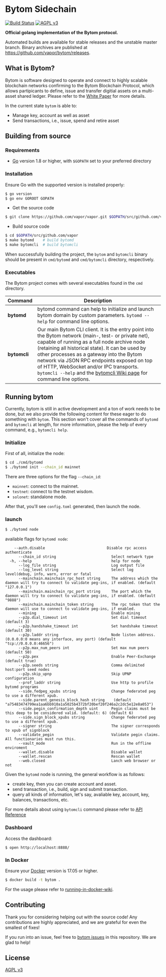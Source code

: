Bytom Sidechain
====

[![Build Status](https://travis-ci.org/Bytom/bytom.svg)](https://travis-ci.org/Bytom/bytom) [![AGPL v3](https://img.shields.io/badge/license-AGPL%20v3-brightgreen.svg)](./LICENSE)

**Official golang implementation of the Bytom protocol.**

Automated builds are available for stable releases and the unstable master branch. Binary archives are published at https://github.com/vapor/bytom/releases.

## What is Bytom?

Bytom is software designed to operate and connect to highly scalable blockchain networks confirming to the Bytom Blockchain Protocol, which allows partipicants to define, issue and transfer digitial assets on a multi-asset shared ledger. Please refer to the [White Paper](https://github.com/vapor/wiki/blob/master/White-Paper/%E6%AF%94%E5%8E%9F%E9%93%BE%E6%8A%80%E6%9C%AF%E7%99%BD%E7%9A%AE%E4%B9%A6-%E8%8B%B1%E6%96%87%E7%89%88.md) for more details.

In the current state `bytom` is able to:

- Manage key, account as well as asset
- Send transactions, i.e., issue, spend and retire asset


## Building from source

### Requirements

- [Go](https://golang.org/doc/install) version 1.8 or higher, with `$GOPATH` set to your preferred directory

### Installation

Ensure Go with the supported version is installed properly:

```bash
$ go version
$ go env GOROOT GOPATH
```

- Get the source code

``` bash
$ git clone https://github.com/vapor/vapor.git $GOPATH/src/github.com/vapor
```

- Build source code

``` bash
$ cd $GOPATH/src/github.com/vapor
$ make bytomd    # build bytomd
$ make bytomcli  # build bytomcli
```

When successfully building the project, the `bytom` and `bytomcli` binary should be present in `cmd/bytomd` and `cmd/bytomcli` directory, respectively.

### Executables

The Bytom project comes with several executables found in the `cmd` directory.

| Command      | Description                                                  |
| ------------ | ------------------------------------------------------------ |
| **bytomd**   | bytomd command can help to initialize and launch bytom domain by custom parameters. `bytomd --help` for command line options. |
| **bytomcli** | Our main Bytom CLI client. It is the entry point into the Bytom network (main-, test- or private net), capable of running as a full node archive node (retaining all historical state). It can be used by other processes as a gateway into the Bytom network via JSON RPC endpoints exposed on top of HTTP, WebSocket and/or IPC transports. `bytomcli --help` and the [bytomcli Wiki page](https://github.com/vapor/bytom/wiki/Command-Line-Options) for command line options. |

## Running bytom

Currently, bytom is still in active development and a ton of work needs to be done, but we also provide the following content for these eager to do something with `bytom`. This section won't cover all the commands of `bytomd` and `bytomcli` at length, for more information, please the help of every command, e.g., `bytomcli help`.

### Initialize

First of all, initialize the node:

```bash
$ cd ./cmd/bytomd
$ ./bytomd init --chain_id mainnet
```

There are three options for the flag `--chain_id`:

- `mainnet`: connect to the mainnet.
- `testnet`: connect to the testnet wisdom.
- `solonet`: standalone mode.

After that, you'll see `config.toml` generated, then launch the node.

### launch

``` bash
$ ./bytomd node
```

available flags for `bytomd node`:

```
    --auth.disable                            Disable rpc access authenticate
      --chain_id string                         Select network type
  -h, --help                                    help for node
      --log_file string                         Log output file
      --log_level string                        Select log level(debug, info, warn, error or fatal
      --mainchain.mainchain_rpc_host string     The address which the daemon will try to connect to validate peg-ins, if enabled. (default "127.0.0.1")
      --mainchain.mainchain_rpc_port string     The port which the daemon will try to connect to validate peg-ins, if enabled. (default "9888")
      --mainchain.mainchain_token string        The rpc token that the daemon will use to connect to validate peg-ins, if enabled.
      --mining                                  Enable mining
      --p2p.dial_timeout int                    Set dial timeout (default 3)
      --p2p.handshake_timeout int               Set handshake timeout (default 30)
      --p2p.laddr string                        Node listen address. (0.0.0.0:0 means any interface, any port) (default "tcp://0.0.0.0:46656")
      --p2p.max_num_peers int                   Set max num peers (default 50)
      --p2p.pex                                 Enable Peer-Exchange  (default true)
      --p2p.seeds string                        Comma delimited host:port seed nodes
      --p2p.skip_upnp                           Skip UPNP configuration
      --prof_laddr string                       Use http to profile bytomd programs
      --side.fedpeg_xpubs string                Change federated peg to use a different xpub.
      --side.parent_genesis_block_hash string    (default "a75483474799ea1aa6bb910a1a5025b4372bf20bef20f246a2c2dc5e12e8a053")
      --side.pegin_confirmation_depth uint      Pegin claims must be this deep to be considered valid. (default: 6) (default 6)
      --side.sign_block_xpubs string            Change federated peg to use a different xpub.
      --signer string                           The signer corresponds to xpub of signblock
      --validate_pegin                          Validate pegin claims. All functionaries must run this.
      --vault_mode                              Run in the offline enviroment
      --wallet.disable                          Disable wallet
      --wallet.rescan                           Rescan wallet
      --web.closed                              Lanch web browser or not

```

Given the `bytomd` node is running, the general workflow is as follows:

- create key, then you can create account and asset.
- send transaction, i.e., build, sign and submit transaction.
- query all kinds of information, let's say, avaliable key, account, key, balances, transactions, etc.

For more details about using `bytomcli` command please refer to [API Reference](https://github.com/vapor/bytom/wiki/API-Reference)

### Dashboard

Access the dashboard:

```
$ open http://localhost:8888/
```

### In Docker

Ensure your [Docker](https://www.docker.com/) version is 17.05 or higher.

```bash
$ docker build -t bytom .
```

For the usage please refer to [running-in-docker-wiki](https://github.com/vapor/bytom/wiki/Running-in-Docker).

## Contributing

Thank you for considering helping out with the source code! Any contributions are highly appreciated, and we are grateful for even the smallest of fixes!

If you run into an issue, feel free to [bytom issues](https://github.com/vapor/bytom/issues/) in this repository. We are glad to help!

## License

[AGPL v3](./LICENSE)
